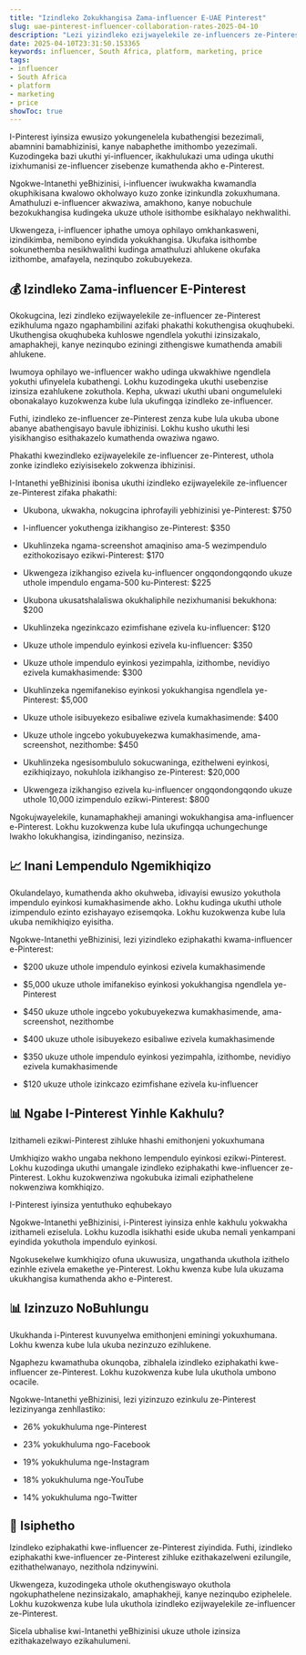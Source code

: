```yaml
---
title: "Izindleko Zokukhangisa Zama-influencer E-UAE Pinterest"
slug: uae-pinterest-influencer-collaboration-rates-2025-04-10
description: "Lezi yizindleko ezijwayelekile ze-influencers ze-Pinterest e-UAE."
date: 2025-04-10T23:31:50.153365
keywords: influencer, South Africa, platform, marketing, price
tags:
- influencer
- South Africa
- platform
- marketing
- price
showToc: true
---
```


I-Pinterest iyinsiza ewusizo yokungenelela kubathengisi bezezimali, abamnini bamabhizinisi, kanye nabaphethe imithombo yezezimali. Kuzodingeka bazi ukuthi yi-influencer, ikakhulukazi uma udinga ukuthi izixhumanisi ze-influencer zisebenze kumathenda akho e-Pinterest.

Ngokwe-Intanethi yeBhizinisi, i-influencer iwukwakha kwamandla okuphikisana kwalowo okholwayo kuzo zonke izinkundla zokuxhumana. Amathuluzi e-influencer akwaziwa, amakhono, kanye nobuchule bezokukhangisa kudingeka ukuze uthole isithombe esikhalayo nekhwalithi.

Ukwengeza, i-influencer iphathe umoya ophilayo omkhankasweni, izindikimba, nemibono eyindida yokukhangisa. Ukufaka isithombe sokunethemba nesikhwalithi kudinga amathuluzi ahlukene okufaka izithombe, amafayela, nezinqubo zokubuyekeza.

## 💰 Izindleko Zama-influencer E-Pinterest

Okokugcina, lezi zindleko ezijwayelekile ze-influencer ze-Pinterest ezikhuluma ngazo ngaphambilini azifaki phakathi kokuthengisa okuqhubeki. Ukuthengisa okuqhubeka kuhloswe ngendlela yokuthi izinsizakalo, amaphakheji, kanye nezinqubo eziningi zithengiswe kumathenda amabili ahlukene.

Iwumoya ophilayo we-influencer wakho udinga ukwakhiwe ngendlela yokuthi ufinyelela kubathengi. Lokhu kuzodingeka ukuthi usebenzise izinsiza ezahlukene zokuthola. Kepha, ukwazi ukuthi ubani ongumeluleki obonakalayo kuzokwenza kube lula ukufingqa izindleko ze-influencer.

Futhi, izindleko ze-influencer ze-Pinterest zenza kube lula ukuba ubone abanye abathengisayo bavule ibhizinisi. Lokhu kusho ukuthi lesi yisikhangiso esithakazelo kumathenda owaziwa ngawo.

Phakathi kwezindleko ezijwayelekile ze-influencer ze-Pinterest, uthola zonke izindleko eziyisisekelo zokwenza ibhizinisi.

I-Intanethi yeBhizinisi ibonisa ukuthi izindleko ezijwayelekile ze-influencer ze-Pinterest zifaka phakathi:

- Ukubona, ukwakha, nokugcina iphrofayili yebhizinisi ye-Pinterest: $750

- I-influencer yokuthenga izikhangiso ze-Pinterest: $350

- Ukuhlinzeka ngama-screenshot amaqiniso ama-5 wezimpendulo ezithokozisayo ezikwi-Pinterest: $170

- Ukwengeza izikhangiso ezivela ku-influencer ongqondongqondo ukuze uthole impendulo engama-500 ku-Pinterest: $225

- Ukubona ukusatshalaliswa okukhaliphile nezixhumanisi bekukhona: $200

- Ukuhlinzeka ngezinkcazo ezimfishane ezivela ku-influencer: $120

- Ukuze uthole impendulo eyinkosi ezivela ku-influencer: $350

- Ukuze uthole impendulo eyinkosi yezimpahla, izithombe, nevidiyo ezivela kumakhasimende: $300

- Ukuhlinzeka ngemifanekiso eyinkosi yokukhangisa ngendlela ye-Pinterest: $5,000

- Ukuze uthole isibuyekezo esibaliwe ezivela kumakhasimende: $400

- Ukuze uthole ingcebo yokubuyekezwa kumakhasimende, ama-screenshot, nezithombe: $450

- Ukuhlinzeka ngesisombululo sokucwaninga, ezithelweni eyinkosi, ezikhiqizayo, nokuhlola izikhangiso ze-Pinterest: $20,000

- Ukwengeza izikhangiso ezivela ku-influencer ongqondongqondo ukuze uthole 10,000 izimpendulo ezikwi-Pinterest: $800

Ngokujwayelekile, kunamaphakheji amaningi wokukhangisa ama-influencer e-Pinterest. Lokhu kuzokwenza kube lula ukufingqa uchungechunge lwakho lokukhangisa, izindinganiso, nezinsiza.

## 📈 Inani Lempendulo Ngemikhiqizo

Okulandelayo, kumathenda akho okuhweba, idivayisi ewusizo yokuthola impendulo eyinkosi kumakhasimende akho. Lokhu kudinga ukuthi uthole izimpendulo ezinto ezishayayo ezisemqoka. Lokhu kuzokwenza kube lula ukuba nemikhiqizo eyisitha.

Ngokwe-Intanethi yeBhizinisi, lezi yizindleko eziphakathi kwama-influencer e-Pinterest:

- $200 ukuze uthole impendulo eyinkosi ezivela kumakhasimende

- $5,000 ukuze uthole imifanekiso eyinkosi yokukhangisa ngendlela ye-Pinterest

- $450 ukuze uthole ingcebo yokubuyekezwa kumakhasimende, ama-screenshot, nezithombe

- $400 ukuze uthole isibuyekezo esibaliwe ezivela kumakhasimende

- $350 ukuze uthole impendulo eyinkosi yezimpahla, izithombe, nevidiyo ezivela kumakhasimende

- $120 ukuze uthole izinkcazo ezimfishane ezivela ku-influencer

## 📊 Ngabe I-Pinterest Yinhle Kakhulu?

Izithameli ezikwi-Pinterest zihluke hhashi emithonjeni yokuxhumana 

Umkhiqizo wakho ungaba nekhono lempendulo eyinkosi ezikwi-Pinterest. Lokhu kuzodinga ukuthi umangale izindleko eziphakathi kwe-influencer ze-Pinterest. Lokhu kuzokwenziwa ngokubuka izimali eziphathelene nokwenziwa komkhiqizo. 

I-Pinterest iyinsiza yentuthuko eqhubekayo

Ngokwe-Intanethi yeBhizinisi, i-Pinterest iyinsiza enhle kakhulu yokwakha izithameli eziselula. Lokhu kuzodla isikhathi eside ukuba nemali yenkampani eyindida yokuthola impendulo eyinkosi.

Ngokusekelwe kumkhiqizo ofuna ukuwusiza, ungathanda ukuthola izithelo ezinhle ezivela emakethe ye-Pinterest. Lokhu kwenza kube lula ukuzama ukukhangisa kumathenda akho e-Pinterest. 

## 📊 Izinzuzo NoBuhlungu

Ukukhanda i-Pinterest kuvunyelwa emithonjeni eminingi yokuxhumana. Lokhu kwenza kube lula ukuba nezinzuzo ezihlukene. 

Ngaphezu kwamathuba okunqoba, zibhalela izindleko eziphakathi kwe-influencer ze-Pinterest. Lokhu kuzokwenza kube lula ukuthola umbono ocacile.

Ngokwe-Intanethi yeBhizinisi, lezi yizinzuzo ezinkulu ze-Pinterest lezizinyanga zenhllastiko:

- 26% yokukhuluma nge-Pinterest

- 23% yokukhuluma ngo-Facebook

- 19% yokukhuluma nge-Instagram

- 18% yokukhuluma nge-YouTube

- 14% yokukhuluma ngo-Twitter

## 🔄 Isiphetho

Izindleko eziphakathi kwe-influencer ze-Pinterest ziyindida. Futhi, izindleko eziphakathi kwe-influencer ze-Pinterest zihluke ezithakazelweni ezilungile, ezithathelwanayo, nezithola ndzinywini.

Ukwengeza, kuzodingeka uthole okuthengiswayo okuthola ngokuphathelene nezinsizakalo, amaphakheji, kanye nezinqubo eziphelele. Lokhu kuzokwenza kube lula ukuthola izindleko ezijwayelekile ze-influencer ze-Pinterest.

Sicela ubhalise kwi-Intanethi yeBhizinisi ukuze uthole izinsiza ezithakazelwayo ezikahulumeni.